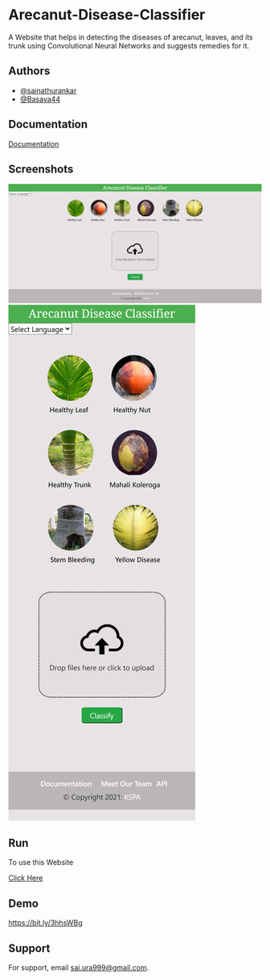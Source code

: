 # Arecanut-Disease-Classifier

A Website that helps in detecting the
diseases of arecanut, leaves, and its trunk using Convolutional
Neural Networks and suggests remedies for it.
## Authors

- [@sainathurankar](https://github.com/sainathurankar)
- [@Basava44](https://github.com/Basava44)
## Documentation

[Documentation](https://bit.ly/2ULbNbu)

  
## Screenshots

![Website Desktop Screenshot](images/UI.PNG)
![Website Mobile Screenshot](images/mob.png)

## Run

To use this Website

[Click Here](https://bit.ly/3Ai8VTE)


  
## Demo

https://bit.ly/3hhsWBg

  
## Support

For support, email sai.ura999@gmail.com.

  
